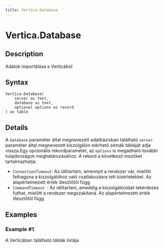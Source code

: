 ```yaml
---
title: Vertica.Database
---
```


# Vertica.Database


## Description

Adatok importálása a Verticából


## Syntax

```powerquery
Vertica.Database(
    server as text,
    database as text,
    optional options as record
) as table
```


## Details

A <code>database</code> paraméter által megnevezett adatbázisban található <code>server</code> paraméter által megnevezett kiszolgálón elérhető sémák tábláját adja vissza.Egy opcionális rekordparaméter, az <code>options</code> is megadható további tulajdonságok meghatározásához. A rekord a következő mezőket tartalmazhatja:<ul>    <li><code>ConnectionTimeout</code>: Az időtartam, amennyit a rendszer vár, mielőtt felhagyna a kiszolgálóhoz való csatlakozásra tett kísérletekkel. Az alapértelmezett érték illesztőtől függ.</li>    <li><code>CommandTimeout </code>: Az időtartam, ameddig a kiszolgálóoldali lekérdezés futhat, mielőtt a rendszer megszakítaná. Az alapértelmezett érték illesztőtől függ.</li></ul>


## Examples

### Example #1 
A Verticában található táblák listája
```powerquery

```



